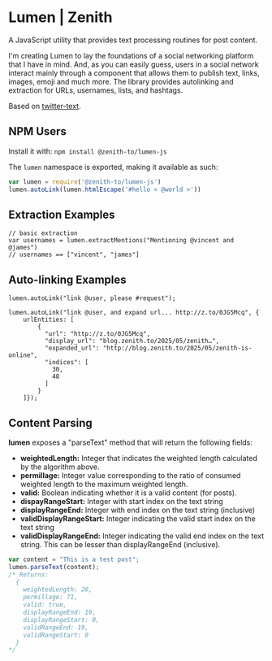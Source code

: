# Lumen | Zenith

A JavaScript utility that provides text processing routines for post content.

I'm creating Lumen to lay the foundations of a social networking platform that I have in mind. And, as you can easily guess, users in a social network interact mainly through a component that allows them to publish text, links, images, emoji and much more. The library provides autolinking and extraction for URLs, usernames, lists, and hashtags.

Based on [twitter-text](https://github.com/twitter/twitter-text).

## NPM Users

Install it with: `npm install @zenith-to/lumen-js`

The `lumen` namespace is exported, making it available as such:

``` js
var lumen = require('@zenith-to/lumen-js')
lumen.autoLink(lumen.htmlEscape('#hello < @world >'))
```

## Extraction Examples

    // basic extraction
    var usernames = lumen.extractMentions("Mentioning @vincent and @james")
    // usernames == ["vincent", "james"]

## Auto-linking Examples

    lumen.autoLink("link @user, please #request");

    lumen.autoLink("link @user, and expand url... http://z.to/0JG5Mcq", {
        urlEntities: [
            {
              "url": "http://z.to/0JG5Mcq",
              "display_url": "blog.zenith.to/2025/05/zenith…",
              "expanded_url": "http://blog.zenith.to/2025/05/zenith-is-online",
              "indices": [
                30,
                48
              ]
            }
        ]});

## Content Parsing
**lumen** exposes a "parseText" method that will return the following fields:

* **weightedLength:** Integer that indicates the weighted length calculated by the algorithm above.
* **permillage:** Integer value corresponding to the ratio of consumed weighted length to the maximum weighted length.
* **valid:** Boolean indicating whether it is a valid content (for posts).
* **dispayRangeStart:** Integer with start index on the text string
* **displayRangeEnd:** Integer with end index on the text string (inclusive)
* **validDisplayRangeStart:** Integer indicating the valid start index on the text string
* **validDisplayRangeEnd:** Integer indicating the valid end index on the text string. This can be lesser than displayRangeEnd (inclusive).

```js
var content = "This is a test post";
lumen.parseText(content);
/* Returns:
  {
    weightedLength: 20,
    permillage: 71,
    valid: true,
    displayRangeEnd: 19,
    displayRangeStart: 0,
    validRangeEnd: 19,
    validRangeStart: 0
  }
*/
```
